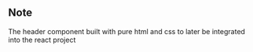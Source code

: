 ## Note
The header component built with pure html and css to later be integrated into the react project
